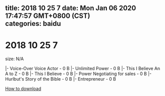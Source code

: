 
title: 2018 10 25 7
date: Mon Jan 06 2020 17:47:57 GMT+0800 (CST)    
categories: baidu
---

# 2018 10 25 7
size: N/A
 
 
|- Voice-Over Voice Actor - 0 B
|- Unlimited Power - 0 B
|- This I Believe An A to Z - 0 B
|- This I Believe - 0 B
|- Power Negotiating for sales - 0 B
|- Hurlbut's Story of the Bible - 0 B
|- Entrepreneur - 0 B

[How to download](https://bpcam.bemobtrk.com/go/2ceec3aa-1ca2-46d6-b9ff-aaa5c184517c?jno=4686)